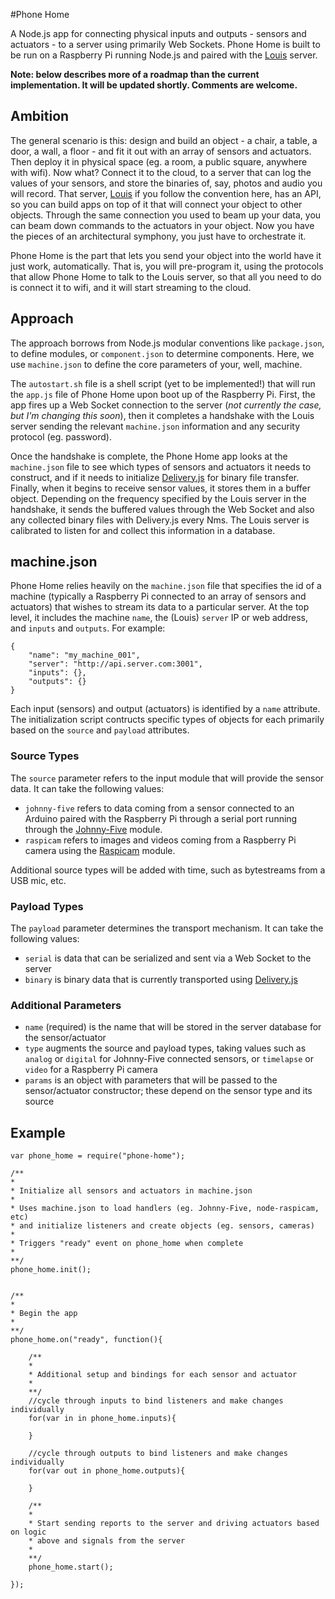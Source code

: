 #Phone Home

A Node.js app for connecting physical inputs and outputs - sensors and actuators - to a server using primarily Web Sockets. Phone Home is built to be run on a Raspberry Pi running Node.js and paired with the [Louis](https://github.com/troyth/louis) server.

__Note: below describes more of a roadmap than the current implementation. It will be updated shortly. Comments are welcome.__



## Ambition

The general scenario is this: design and build an object - a chair, a table, a door, a wall, a floor - and fit it out with an array of sensors and actuators. Then deploy it in physical space (eg. a room, a public square, anywhere with wifi). Now what? Connect it to the cloud, to a server that can log the values of your sensors, and store the binaries of, say, photos and audio you will record. That server, [Louis](https://github.com/troyth/louis) if you follow the convention here, has an API, so you can build apps on top of it that will connect your object to other objects. Through the same connection you used to beam up your data, you can beam down commands to the actuators in your object. Now you have the pieces of an architectural symphony, you just have to orchestrate it.

Phone Home is the part that lets you send your object into the world have it just work, automatically. That is, you will pre-program it, using the protocols that allow Phone Home to talk to the Louis server, so that all you need to do is connect it to wifi, and it will start streaming to the cloud.



## Approach

The approach borrows from Node.js modular conventions like `package.json`, to define modules, or `component.json` to determine components. Here, we use `machine.json` to define the core parameters of your, well, machine.

The `autostart.sh` file is a shell script (yet to be implemented!) that will run the `app.js` file of Phone Home upon boot up of the Raspberry Pi. First, the app fires up a Web Socket connection to the server (_not currently the case, but I'm changing this soon_), then it completes a handshake with the Louis server sending the relevant `machine.json` information and any security protocol (eg. password).

Once the handshake is complete, the Phone Home app looks at the `machine.json` file to see which types of sensors and actuators it needs to construct, and if it needs to initialize [Delivery.js](https://github.com/liamks/Delivery.js) for binary file transfer. Finally, when it begins to receive sensor values, it stores them in a buffer object. Depending on the frequency specified by the Louis server in the handshake, it sends the buffered values through the Web Socket and also any collected binary files with Delivery.js every Nms. The Louis server is calibrated to listen for and collect this information in a database.



## machine.json

Phone Home relies heavily on the `machine.json` file that specifies the id of a machine (typically a Raspberry Pi connected to an array of sensors and actuators) that wishes to stream its data to a particular server. At the top level, it includes the machine `name`, the (Louis) `server` IP or web address, and `inputs` and `outputs`. For example:

	{
		"name": "my_machine_001",
		"server": "http://api.server.com:3001",
		"inputs": {},
		"outputs": {}
	}


Each input (sensors) and output (actuators) is identified by a `name` attribute. The initialization script contructs specific types of objects for each primarily based on the `source` and `payload` attributes.


### Source Types

The `source` parameter refers to the input module that will provide the sensor data. It can take the following values:

*	`johnny-five` refers to data coming from a sensor connected to an Arduino paired with the Raspberry Pi through a serial port running through the [Johnny-Five](https://github.com/rwaldron/johnny-five) module.
*	`raspicam` refers to images and videos coming from a Raspberry Pi camera using the [Raspicam](https://github.com/troyth/node-raspicam) module.

Additional source types will be added with time, such as bytestreams from a USB mic, etc.


### Payload Types

The `payload` parameter determines the transport mechanism. It can take the following values:

*	`serial` is data that can be serialized and sent via a Web Socket to the server
*	`binary` is binary data that is currently transported using [Delivery.js](https://github.com/liamks/Delivery.js)


### Additional Parameters

*	`name` (required) is the name that will be stored in the server database for the sensor/actuator
*	`type` augments the source and payload types, taking values such as `analog` or `digital` for Johnny-Five connected sensors, or `timelapse` or `video` for a Raspberry Pi camera
*	`params` is an object with parameters that will be passed to the sensor/actuator constructor; these depend on the sensor type and its source


## Example

	var phone_home = require("phone-home");

	/**
	*
	* Initialize all sensors and actuators in machine.json
	* 
	* Uses machine.json to load handlers (eg. Johnny-Five, node-raspicam, etc)
	* and initialize listeners and create objects (eg. sensors, cameras)
	*
	* Triggers "ready" event on phone_home when complete
	*
	**/
	phone_home.init();


	/**
	*
	* Begin the app
	*
	**/
	phone_home.on("ready", function(){

		/**
		*
		* Additional setup and bindings for each sensor and actuator
		*
		**/
		//cycle through inputs to bind listeners and make changes individually
		for(var in in phone_home.inputs){

		}

		//cycle through outputs to bind listeners and make changes individually
		for(var out in phone_home.outputs){

		}

		/**
		*
		* Start sending reports to the server and driving actuators based on logic
		* above and signals from the server
		*
		**/
		phone_home.start();

	});

